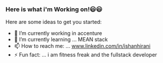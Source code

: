 ###     Here is what i'm Working on!😃😃



Here are some ideas to get you started:

- 🔭 I’m currently working in accenture
- 🌱 I’m currently learning ... MEAN stack
- 📫 How to reach me: ... www.linkedin.com/in/ishanhirani
- ⚡ Fun fact: ... i am fitness freak and the fullstack developer

